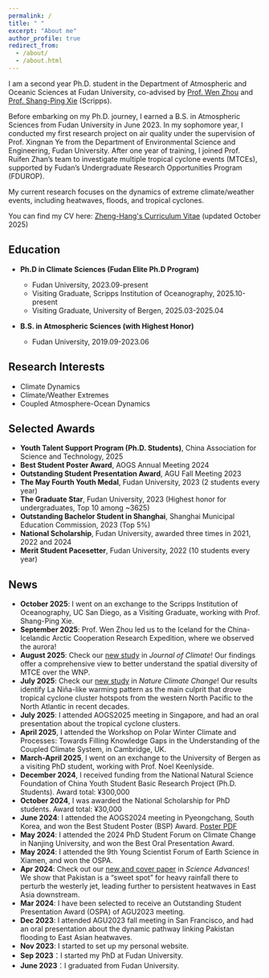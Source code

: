 ```yaml
---
permalink: /
title: " "
excerpt: "About me"
author_profile: true
redirect_from: 
  - /about/
  - /about.html
---
```


I am a second year Ph.D. student in the Department of Atmospheric and Oceanic Sciences at Fudan University, co-advised by [Prof. Wen Zhou](http://www.wenzhou-clim.com/en/) and [Prof. Shang-Ping Xie](http://sxie.ucsd.edu) (Scripps). 

Before embarking on my Ph.D. journey, I earned a B.S. in Atmospheric Sciences from Fudan University in June 2023. In my sophomore year, I conducted my first research project on air quality under the supervision of Prof. Xingnan Ye from the Department of Environmental Science and Engineering, Fudan University. After one year of training, I joined Prof. Ruifen Zhan’s team to investigate multiple tropical cyclone events (MTCEs), supported by Fudan’s Undergraduate Research Opportunities Program (FDUROP). 

My current research focuses on the dynamics of extreme climate/weather events, including heatwaves, floods, and tropical cyclones.

You can find my CV here: [Zheng-Hang's Curriculum Vitae](../files/CV-2510.pdf) (updated October 2025)

Education
---
* **Ph.D in Climate Sciences (Fudan Elite Ph.D Program)**
  * Fudan University, 2023.09-present
  * Visiting Graduate, Scripps Institution of Oceanography, 2025.10-present
  * Visiting Graduate, University of Bergen, 2025.03-2025.04

* **B.S. in Atmospheric Sciences (with Highest Honor)**
  * Fudan University, 2019.09-2023.06

Research Interests
---
* Climate Dynamics
* Climate/Weather Extremes
* Coupled Atmosphere-Ocean Dynamics
  
Selected Awards
---
* **Youth Talent Support Program (Ph.D. Students)**, China Association for Science and Technology, 2025
* **Best Student Poster Award**, AOGS Annual Meeting 2024
* **Outstanding Student Presentation Award**, AGU Fall Meeting 2023
* **The May Fourth Youth Medal**, Fudan University, 2023 (2 students every year)
* **The Graduate Star**, Fudan University, 2023 (Highest honor for undergraduates, Top 10 among ~3625)
* **Outstanding Bachelor Student in Shanghai**, Shanghai Municipal Education Commission, 2023 (Top 5%)
* **National Scholarship**, Fudan University, awarded three times in 2021, 2022 and 2024 
* **Merit Student Pacesetter**, Fudan University, 2022 (10 students every year)

News
---
* **October 2025**: I went on an exchange to the Scripps Institution of Oceanography, UC San Diego, as a Visiting Graduate, working with Prof. Shang-Ping Xie.
* **September 2025**: Prof. Wen Zhou led us to the Iceland for the China-Icelandic Arctic Cooperation Research Expedition, where we observed the aurora!
* **August 2025**: Check our [new study]((https://journals.ametsoc.org/view/journals/clim/38/17/JCLI-D-25-0001.1.xml)) in *Journal of Climate*! Our findings offer a comprehensive view to better understand the spatial diversity of MTCE over the WNP.
* **July 2025**: Check our [new study]((https://www.nature.com/articles/s41558-025-02397-9)) in *Nature Climate Change*! Our results identify La Niña-like warming pattern as the main culprit that drove tropical cyclone cluster hotspots from the western North Pacific to the North Atlantic in recent decades. 
* **July 2025**: I attended AOGS2025 meeting in Singapore, and had an oral presentation about the tropical cyclone clusters.
* **April 2025**, I attended the Workshop on Polar Winter Climate and Processes: Towards Filling Knowledge Gaps in the Understanding of the Coupled Climate System, in Cambridge, UK.
* **March-April 2025**, I went on an exchange to the University of Bergen as a visiting PhD student, working with Prof. Noel Keenlyside.
* **December 2024**, I received funding from the National Natural Science Foundation of China Youth Student Basic Research Project (Ph.D. Students). Award total: ¥300,000
* **October 2024**, I was awarded the National Scholarship for PhD students. Award total: ¥30,000
* **June 2024**: I attended the AOGS2024 meeting in Pyeongchang, South Korea, and won the Best Student Poster (BSP) Award. [Poster PDF](../files/poster_2406.pdf)
* **May 2024**: I attended the 2024 PhD Student Forum on Climate Change in Nanjing University, and won the Best Oral Presentation Award. 
* **May 2024**: I attended the 9th Young Scientist Forum of Earth Science in Xiamen, and won the OSPA. 
* **Apr 2024**: Check out our [new and cover paper]((https://doi.org/10.1126/sciadv.adk9250)) in *Science Advances*! We show that Pakistan is a “sweet spot” for heavy rainfall there to perturb the westerly jet, leading further to persistent heatwaves in East Asia downstream.
* **Mar 2024**: I have been selected to receive an Outstanding Student Presentation Award (OSPA) of AGU2023 meeting.
* **Dec 2023**: I attended AGU2023 fall meeting in San Francisco, and had an oral presentation about the dynamic pathway linking Pakistan flooding to East Asian heatwaves.
* **Nov 2023**: I started to set up my personal website.
* **Sep 2023**：I started my PhD at Fudan University.
* **June 2023**：I graduated from Fudan University.
